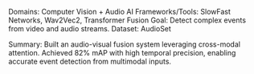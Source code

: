 Domains: Computer Vision + Audio AI
Frameworks/Tools: SlowFast Networks, Wav2Vec2, Transformer Fusion
Goal: Detect complex events from video and audio streams.
Dataset: AudioSet

Summary: Built an audio-visual fusion system leveraging cross-modal attention. Achieved 82% mAP with high temporal precision, enabling accurate event detection from multimodal inputs.
